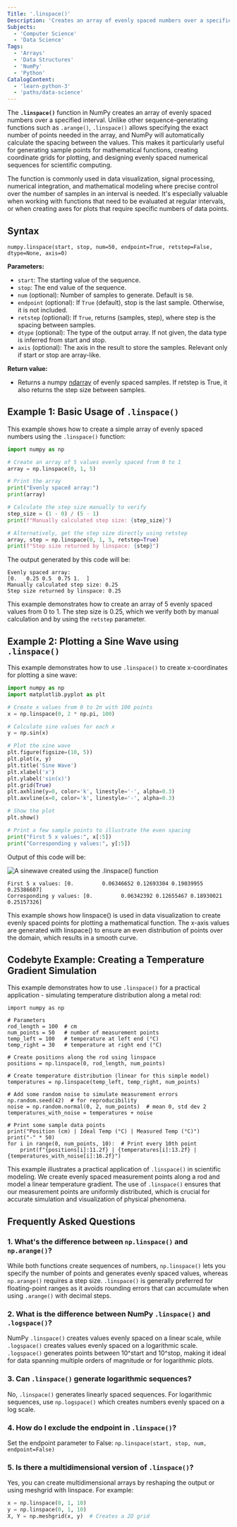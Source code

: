 ```yaml
---
Title: '.linspace()'
Description: 'Creates an array of evenly spaced numbers over a specified interval.'
Subjects:
  - 'Computer Science'
  - 'Data Science'
Tags:
  - 'Arrays'
  - 'Data Structures'
  - 'NumPy'
  - 'Python'
CatalogContent:
  - 'learn-python-3'
  - 'paths/data-science'
---
```


The **`.linspace()`** function in NumPy creates an array of evenly spaced numbers over a specified interval. Unlike other sequence-generating functions such as `.arange()`, `.linspace()` allows specifying the exact number of points needed in the array, and NumPy will automatically calculate the spacing between the values. This makes it particularly useful for generating sample points for mathematical functions, creating coordinate grids for plotting, and designing evenly spaced numerical sequences for scientific computing.

The function is commonly used in data visualization, signal processing, numerical integration, and mathematical modeling where precise control over the number of samples in an interval is needed. It's especially valuable when working with functions that need to be evaluated at regular intervals, or when creating axes for plots that require specific numbers of data points.

## Syntax

```pseudo
numpy.linspace(start, stop, num=50, endpoint=True, retstep=False, dtype=None, axis=0)
```

**Parameters:**

- `start`: The starting value of the sequence.
- `stop`: The end value of the sequence.
- `num` (optional): Number of samples to generate. Default is `50`.
- `endpoint` (optional): If `True` (default), stop is the last sample. Otherwise, it is not included.
- `retstep` (optional): If `True`, returns (samples, step), where step is the spacing between samples.
- `dtype` (optional): The type of the output array. If not given, the data type is inferred from start and stop.
- `axis` (optional): The axis in the result to store the samples. Relevant only if start or stop are array-like.

**Return value:**

- Returns a numpy [ndarray](https://www.codecademy.com/resources/docs/numpy/ndarray1) of evenly spaced samples. If retstep is True, it also returns the step size between samples.

## Example 1: Basic Usage of `.linspace()`

This example shows how to create a simple array of evenly spaced numbers using the `.linspace()` function:

```py
import numpy as np

# Create an array of 5 values evenly spaced from 0 to 1
array = np.linspace(0, 1, 5)

# Print the array
print("Evenly spaced array:")
print(array)

# Calculate the step size manually to verify
step_size = (1 - 0) / (5 - 1)
print(f"Manually calculated step size: {step_size}")

# Alternatively, get the step size directly using retstep
array, step = np.linspace(0, 1, 5, retstep=True)
print(f"Step size returned by linspace: {step}")
```

The output generated by this code will be:

```shell
Evenly spaced array:
[0.   0.25 0.5  0.75 1.  ]
Manually calculated step size: 0.25
Step size returned by linspace: 0.25
```

This example demonstrates how to create an array of 5 evenly spaced values from 0 to 1. The step size is 0.25, which we verify both by manual calculation and by using the `retstep` parameter.

## Example 2: Plotting a Sine Wave using `.linspace()`

This example demonstrates how to use `.linspace()` to create x-coordinates for plotting a sine wave:

```py
import numpy as np
import matplotlib.pyplot as plt

# Create x values from 0 to 2π with 100 points
x = np.linspace(0, 2 * np.pi, 100)

# Calculate sine values for each x
y = np.sin(x)

# Plot the sine wave
plt.figure(figsize=(10, 5))
plt.plot(x, y)
plt.title('Sine Wave')
plt.xlabel('x')
plt.ylabel('sin(x)')
plt.grid(True)
plt.axhline(y=0, color='k', linestyle='-', alpha=0.3)
plt.axvline(x=0, color='k', linestyle='-', alpha=0.3)

# Show the plot
plt.show()

# Print a few sample points to illustrate the even spacing
print("First 5 x values:", x[:5])
print("Corresponding y values:", y[:5])
```

Output of this code will be:

![A sinewave created using the `.linspace()` function](https://raw.githubusercontent.com/Codecademy/docs/main/media/sine-wave-using-linspace.png)

```shell
First 5 x values: [0.         0.06346652 0.12693304 0.19039955 0.25386607]
Corresponding y values: [0.         0.06342392 0.12655467 0.18930021 0.25157326]
```

This example shows how linspace() is used in data visualization to create evenly spaced points for plotting a mathematical function. The x-axis values are generated with linspace() to ensure an even distribution of points over the domain, which results in a smooth curve.

## Codebyte Example: Creating a Temperature Gradient Simulation

This example demonstrates how to use `.linspace()` for a practical application - simulating temperature distribution along a metal rod:

```codebyte/python
import numpy as np

# Parameters
rod_length = 100  # cm
num_points = 50   # number of measurement points
temp_left = 100   # temperature at left end (°C)
temp_right = 30   # temperature at right end (°C)

# Create positions along the rod using linspace
positions = np.linspace(0, rod_length, num_points)

# Create temperature distribution (linear for this simple model)
temperatures = np.linspace(temp_left, temp_right, num_points)

# Add some random noise to simulate measurement errors
np.random.seed(42)  # for reproducibility
noise = np.random.normal(0, 2, num_points)  # mean 0, std dev 2
temperatures_with_noise = temperatures + noise

# Print some sample data points
print("Position (cm) | Ideal Temp (°C) | Measured Temp (°C)")
print("-" * 50)
for i in range(0, num_points, 10):  # Print every 10th point
    print(f"{positions[i]:11.2f} | {temperatures[i]:13.2f} | {temperatures_with_noise[i]:16.2f}")
```

This example illustrates a practical application of `.linspace()` in scientific modeling. We create evenly spaced measurement points along a rod and model a linear temperature gradient. The use of `.linspace()` ensures that our measurement points are uniformly distributed, which is crucial for accurate simulation and visualization of physical phenomena.

## Frequently Asked Questions

### 1. What's the difference between `np.linspace()` and `np.arange()`?

While both functions create sequences of numbers, `np.linspace()` lets you specify the number of points and generates evenly spaced values, whereas `np.arange()` requires a step size. `.linspace()` is generally preferred for floating-point ranges as it avoids rounding errors that can accumulate when using `.arange()` with decimal steps.

### 2. What is the difference between NumPy `.linspace()` and `.logspace()`?

NumPy `.linspace()` creates values evenly spaced on a linear scale, while `.logspace()` creates values evenly spaced on a logarithmic scale. `.logspace()` generates points between 10^start and 10^stop, making it ideal for data spanning multiple orders of magnitude or for logarithmic plots.

### 3. Can `.linspace()` generate logarithmic sequences?

No, `.linspace()` generates linearly spaced sequences. For logarithmic sequences, use `np.logspace()` which creates numbers evenly spaced on a log scale.

### 4. How do I exclude the endpoint in `.linspace()`?

Set the endpoint parameter to False: `np.linspace(start, stop, num, endpoint=False)`

### 5. Is there a multidimensional version of `.linspace()`?

Yes, you can create multidimensional arrays by reshaping the output or using meshgrid with linspace. For example:

```py
x = np.linspace(0, 1, 10)
y = np.linspace(0, 1, 10)
X, Y = np.meshgrid(x, y)  # Creates a 2D grid
```
